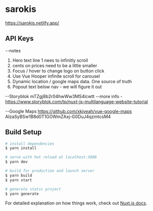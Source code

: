# sarokis

https://sarokis.netlify.app/

## API Keys

--notes
1. Hero text line 1 nees to infinitly scroll 
2. cents on prices need to be a little smaller
3. Focus / hover to change logo on button click
4. Use Vue Hooper infinite scroll for carousel
5. Dynamic location / google maps data. One source of truth
6. Popout text below nav - we will figure it out

--Storyblok
mTZgj8b2r04hwWw3MS4lcwtt
--more info - https://www.storyblok.com/tp/nuxt-js-multilanguage-website-tutorial

--Google Maps
https://github.com/xkjyeah/vue-google-maps
AIzaSyBSw1B8d0T1GOWmZAxj-G0DuJ4qzmtcsM4


## Build Setup

```bash
# install dependencies
$ yarn install

# serve with hot reload at localhost:3000
$ yarn dev

# build for production and launch server
$ yarn build
$ yarn start

# generate static project
$ yarn generate
```

For detailed explanation on how things work, check out [Nuxt.js docs](https://nuxtjs.org).
